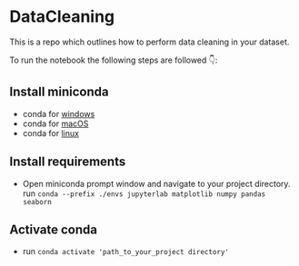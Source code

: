 # DataCleaning
This is a repo which outlines how to perform data cleaning in your dataset.

To run the notebook the following steps are followed 👇:

## Install miniconda

* conda for [windows](https://docs.conda.io/en/latest/miniconda.html)
* conda for [macOS](https://docs.conda.io/en/latest/miniconda.html)
* conda for [linux](https://docs.conda.io/en/latest/miniconda.html)

## Install requirements

* Open miniconda prompt window and navigate to your project directory.
  run `conda --prefix ./envs jupyterlab matplotlib numpy pandas seaborn`

## Activate conda

* run `conda activate 'path_to_your_project directory'`
